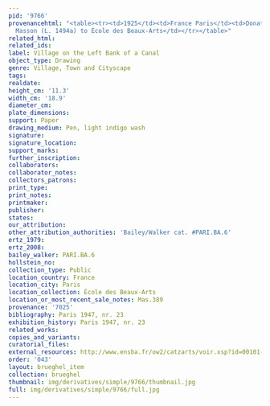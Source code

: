 ```yaml
---
pid: '9766'
provenancehtml: "<table><tr><td>1925</td><td>France Paris</td><td>Donated by Jean
  Masson (L. 1494a) to École des Beaux-Arts</td></tr></table>"
related_html:
related_ids:
label: Village on the Left Bank of a Canal
object_type: Drawing
genre: Village, Town and Cityscape
tags:
realdate:
height_cm: '11.3'
width_cm: '18.9'
diameter_cm:
plate_dimensions:
support: Paper
drawing_medium: Pen, light indigo wash
signature:
signature_location:
support_marks:
further_inscription:
collaborators:
collaborator_notes:
collectors_patrons:
print_type:
print_notes:
printmaker:
publisher:
states:
our_attribution:
other_attribution_authorities: 'Bailey/Walker cat. #PARI.BA.6'
ertz_1979:
ertz_2008:
bailey_walker: PARI.BA.6
hollstein_no:
collection_type: Public
location_country: France
location_city: Paris
location_collection: École des Beaux-Arts
location_or_most_recent_sale_notes: Mas.389
provenance: '7025'
bibliography: Paris 1947, nr. 23
exhibition_history: Paris 1947, nr. 23
related_works:
copies_and_variants:
curatorial_files:
external_resources: http://www.ensba.fr/ow2/catzarts/voir.xsp?id=00101-23832&qid=sdx_q3&n=5&sf=&e=
order: '043'
layout: brueghel_item
collection: brueghel
thumbnail: img/derivatives/simple/9766/thumbnail.jpg
full: img/derivatives/simple/9766/full.jpg
---
```

